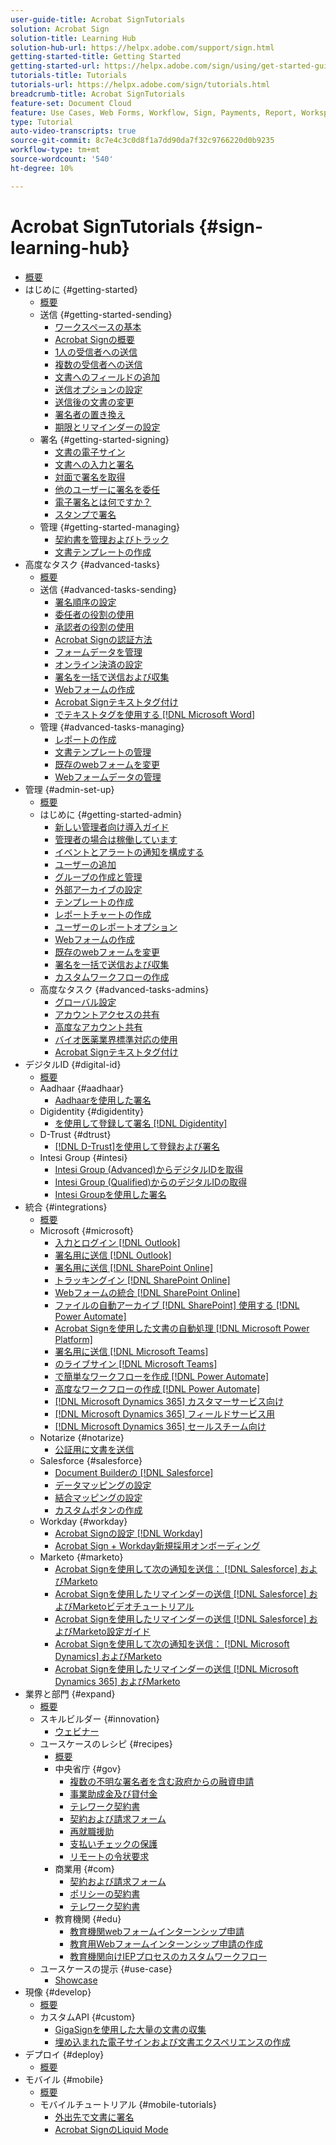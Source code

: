 ```yaml
---
user-guide-title: Acrobat SignTutorials
solution: Acrobat Sign
solution-title: Learning Hub
solution-hub-url: https://helpx.adobe.com/support/sign.html
getting-started-title: Getting Started
getting-started-url: https://helpx.adobe.com/sign/using/get-started-guide.html
tutorials-title: Tutorials
tutorials-url: https://helpx.adobe.com/sign/tutorials.html
breadcrumb-title: Acrobat SignTutorials
feature-set: Document Cloud
feature: Use Cases, Web Forms, Workflow, Sign, Payments, Report, Workspace, Deadline, Administration, Digital ID, Form, Integrations, Mobile, Skill Builder
type: Tutorial
auto-video-transcripts: true
source-git-commit: 8c7e4c3c0d8f1a7dd90da7f32c9766220d0b9235
workflow-type: tm+mt
source-wordcount: '540'
ht-degree: 10%

---
```



# Acrobat SignTutorials {#sign-learning-hub}

+ [概要](overview.md)
+ はじめに {#getting-started}
   + [概要](sign-beginner-tutorials/beginner-users-overview.md)
   + 送信 {#getting-started-sending}
      + [ワークスペースの基本](sign-beginner-tutorials/quick-tour.md)
      + [Acrobat Signの概要](sign-beginner-tutorials/new-sender.md)
      + [1人の受信者への送信](sign-beginner-tutorials/send-to-single-recipient.md)
      + [複数の受信者への送信](sign-beginner-tutorials/send-to-multiple-recipients.md)
      + [文書へのフィールドの追加](sign-beginner-tutorials/adding-fields.md)
      + [送信オプションの設定](sign-beginner-tutorials/sending-options.md)
      + [送信後の文書の変更](sign-beginner-tutorials/modify-in-flight.md)
      + [署名者の置き換え](sign-beginner-tutorials/replace-signer.md)
      + [期限とリマインダーの設定](sign-beginner-tutorials/set-deadlines-reminders.md)
   + 署名 {#getting-started-signing}
      + [文書の電子サイン](sign-beginner-tutorials/electronically-sign-a-document.md)
      + [文書への入力と署名](sign-beginner-tutorials/fill-and-sign.md)
      + [対面で署名を取得](sign-beginner-tutorials/sign-in-person.md)
      + [他のユーザーに署名を委任](sign-beginner-tutorials/delegate-signing.md)
      + [電子署名とは何ですか？](sign-beginner-tutorials/sign-with-a-digital-signature.md)
      + [スタンプで署名](sign-beginner-tutorials/sign-with-a-stamp.md)
   + 管理 {#getting-started-managing}
      + [契約書を管理およびトラック](sign-beginner-tutorials/manage-and-track.md)
      + [文書テンプレートの作成](https://experienceleague.adobe.com/docs/document-cloud-learn/sign-learning-hub/admin-set-up/getting-started-admin/create-a-template.html)
+ 高度なタスク {#advanced-tasks}
   + [概要](sign-advanced-users/advanced-users-overview.md)
   + 送信 {#advanced-tasks-sending}
      + [署名順序の設定](sign-advanced-users/setting-up-routing.md)
      + [委任者の役割の使用](sign-advanced-users/delegate-signature.md)
      + [承認者の役割の使用](sign-advanced-users/add-an-approver.md)
      + [Acrobat Signの認証方法](sign-advanced-users/authentication-methods.md)
      + [フォームデータを管理](sign-advanced-users/manage-form-data.md)
      + [オンライン決済の設定](sign-advanced-users/set-up-online-payments.md)
      + [署名を一括で送信および収集](https://experienceleague.adobe.com/docs/document-cloud-learn/sign-learning-hub/admin-set-up/getting-started-admin/megasign.html)
      + [Webフォームの作成](https://experienceleague.adobe.com/docs/document-cloud-learn/sign-learning-hub/admin-set-up/getting-started-admin/webform.html)
      + [Acrobat Signテキストタグ付け](https://experienceleague.adobe.com/docs/document-cloud-learn/sign-learning-hub/admin-set-up/advanced-tasks-admins/adobe-sign-text-tagging.html)
      + [でテキストタグを使用する [!DNL Microsoft Word]](sign-advanced-users/text-tagging-word.md)
   + 管理 {#advanced-tasks-managing}
      + [レポートの作成](sign-advanced-users/creating-a-report.md)
      + [文書テンプレートの管理](sign-advanced-users/edit-a-template.md)
      + [既存のwebフォームを変更](sign-advanced-users/modify-webform.md)
      + [Webフォームデータの管理](sign-advanced-users/manage-webform-data.md)
+ 管理 {#admin-set-up}
   + [概要](admin/intro-admin-overview.md)
   + はじめに {#getting-started-admin}
      + [新しい管理者向け導入ガイド](admin/get-started-admin.md)
      + [管理者の場合は稼働しています](admin/up-and-running-admin.md)
      + [イベントとアラートの通知を構成する](admin/set-up-shared-events-and-alert.md)
      + [ユーザーの追加](admin/add-users-to-your-account.md)
      + [グループの作成と管理](admin/create-and-manage-groups.md)
      + [外部アーカイブの設定](admin/set-up-your-external-archive.md)
      + [テンプレートの作成](sign-advanced-users/create-a-template.md)
      + [レポートチャートの作成](admin/create-a-report.md)
      + [ユーザーのレポートオプション](admin/report-options.md)
      + [Webフォームの作成](sign-advanced-users/webform.md)
      + [既存のwebフォームを変更](https://experienceleague.adobe.com/docs/document-cloud-learn/sign-learning-hub/advanced-tasks/advanced-tasks-managing/modify-webform.html)
      + [署名を一括で送信および収集](sign-advanced-users/megasign.md)
      + [カスタムワークフローの作成](admin/building-a-custom-workflow.md)
   + 高度なタスク {#advanced-tasks-admins}
      + [グローバル設定](admin/learn-about-global-settings.md)
      + [アカウントアクセスの共有](admin/share-account-access.md)
      + [高度なアカウント共有](admin/advanced-account-sharing.md)
      + [バイオ医薬業界標準対応の使用](admin/use-bio-pharma-settings.md)
      + [Acrobat Signテキストタグ付け](sign-advanced-users/adobe-sign-text-tagging.md)
+ デジタルID {#digital-id}
   + [概要](digitalid/digitalid-overview.md)
   + Aadhaar {#aadhaar}
      + [Aadhaarを使用した署名](digitalid/aadhaar-sign.md)
   + Digidentity {#digidentity}
      + [を使用して登録して署名 [!DNL Digidentity]](digitalid/digidentity-sign.md)
   + D-Trust {#dtrust}
      + [[!DNL D-Trust]を使用して登録および署名](digitalid/d-trust.md)
   + Intesi Group {#intesi}
      + [Intesi Group (Advanced)からデジタルIDを取得](digitalid/intesi-advanced.md)
      + [Intesi Group (Qualified)からのデジタルIDの取得](digitalid/intesi-qualified.md)
      + [Intesi Groupを使用した署名](digitalid/intesi-sign.md)
+ 統合 {#integrations}
   + [概要](integrations/integrations-overview.md)
   + Microsoft {#microsoft}
      + [入力とログイン [!DNL Outlook]](integrations/fill-and-sign-doc-microsoft-outlook.md)
      + [署名用に送信 [!DNL Outlook]](integrations/send-for-signature-with-outlook.md)
      + [署名用に送信 [!DNL SharePoint Online]](integrations/send-for-signature-with-sharepoint-online.md)
      + [トラッキングイン [!DNL SharePoint Online]](integrations/track-an-agreement-with-sharepoint-online.md)
      + [Webフォームの統合 [!DNL SharePoint Online]](integrations/integrate-web-form-sharepoint-online.md)
      + [ファイルの自動アーカイブ [!DNL SharePoint] 使用する [!DNL Power Automate]](integrations/auto-archive-sharepoint-power-automate.md)
      + [Acrobat Signを使用した文書の自動処理 [!DNL Microsoft Power Platform]](integrations/documentautomation.md)
      + [署名用に送信 [!DNL Microsoft Teams]](integrations/adobe-sign-teams-mortgage.md)
      + [のライブサイン [!DNL Microsoft Teams]](integrations/live-sign-microsoft-teams.md)
      + [で簡単なワークフローを作成 [!DNL Power Automate]](integrations/simple-workflow-power-automate.md)
      + [高度なワークフローの作成 [!DNL Power Automate]](integrations/advanced-workflow-power-automate.md)
      + [[!DNL Microsoft Dynamics 365] カスタマーサービス向け](integrations/dynamics-customer-service.md)
      + [[!DNL Microsoft Dynamics 365] フィールドサービス用](integrations/dynamics-field-service.md)
      + [[!DNL Microsoft Dynamics 365] セールスチーム向け](integrations/dynamics-sales.md)
   + Notarize {#notarize}
      + [公証用に文書を送信](integrations/send-document-notarize.md)
   + Salesforce {#salesforce}
      + [Document Builderの [!DNL Salesforce]](integrations/create-an-agreement-template.md)
      + [データマッピングの設定](integrations/set-up-data-mapping.md)
      + [結合マッピングの設定](integrations/set-up-merging-map.md)
      + [カスタムボタンの作成](integrations/create-a-custom-button.md)
   + Workday {#workday}
      + [Acrobat Signの設定 [!DNL Workday]](integrations/workday.md)
      + [Acrobat Sign + Workday新規採用オンボーディング](integrations/acrobat-sign-workday-onboarding.md)
   + Marketo {#marketo}
      + [Acrobat Signを使用して次の通知を送信： [!DNL Salesforce] およびMarketo](integrations/marketo-salesforce-sms.md)
      + [Acrobat Signを使用したリマインダーの送信 [!DNL Salesforce] およびMarketoビデオチュートリアル](integrations/marketo-salesforce-reminder-video.md)
      + [Acrobat Signを使用したリマインダーの送信 [!DNL Salesforce] およびMarketo設定ガイド](integrations/marketo-salesforce-reminder.md)
      + [Acrobat Signを使用して次の通知を送信： [!DNL Microsoft Dynamics] およびMarketo](integrations/marketo-dynamics-sms.md)
      + [Acrobat Signを使用したリマインダーの送信 [!DNL Microsoft Dynamics 365] およびMarketo](integrations/marketo-dynamics-reminder.md)
+ 業界と部門 {#expand}
   + [概要](sign-usecase/expand-inspire-overview.md)
   + スキルビルダー {#innovation}
      + [ウェビナー](sign-usecase/innovation-series.md)
   + ユースケースのレシピ {#recipes}
      + [概要](sign-usecase/recipes.md)
      + 中央省庁 {#gov}
         + [複数の不明な署名者を含む政府からの融資申請](sign-usecase/webform-multiple-signers.md)
         + [事業助成金及び貸付金](sign-usecase/usecasegovgrants.md)
         + [テレワーク契約書](sign-usecase/usecasegovtelework.md)
         + [契約および請求フォーム](sign-usecase/usecasegovcontracts.md)
         + [再就職援助](sign-usecase/usecasegovreemployment.md)
         + [支払いチェックの保護](sign-usecase/usecasegovpaycheck.md)
         + [リモートの令状要求](sign-usecase/usecasegovremote.md)
      + 商業用 {#com}
         + [契約および請求フォーム](sign-usecase/usecasecomcontracts.md)
         + [ポリシーの契約書](sign-usecase/usecasecompolicy.md)
         + [テレワーク契約書](sign-usecase/usecasecomtelework.md)
      + 教育機関 {#edu}
         + [教育機関webフォームインターンシップ申請](sign-usecase/usecase-edu-intern.md)
         + [教育用Webフォームインターンシップ申請の作成](sign-usecase/usecase-edu-intern-create.md)
         + [教育機関向けIEPプロセスのカスタムワークフロー](sign-usecase/usecase-edu-iep.md)
   + ユースケースの提示 {#use-case}
      + [Showcase](sign-usecase/use-case-showcase.md)
+ 現像 {#develop}
   + [概要](develop/develop-overview.md)
   + カスタムAPI {#custom}
      + [GigaSignを使用した大量の文書の収集](develop/gigasign.md)
      + [埋め込まれた電子サインおよび文書エクスペリエンスの作成](develop/embeddedesignature.md)
+ デプロイ {#deploy}
   + [概要](deploy-overview.md)
+ モバイル {#mobile}
   + [概要](mobile/mobile-overview.md)
   + モバイルチュートリアル {#mobile-tutorials}
      + [外出先で文書に署名](mobile/sign-mobile.md)
      + [Acrobat SignのLiquid Mode](mobile/liquidmode.md)
